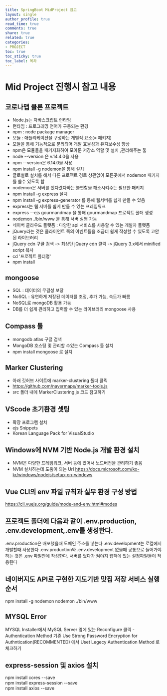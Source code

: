 ```yaml
---
title: SpringBoot MidProject 참고
layout: single
author_profile: true
read_time: true
comments: true
share: true
related: true
categories:
- PROJECT
toc: true
toc_sticky: true
toc_label: 목차
---
```

# Mid Project 진행시 참고 내용

## 코로나맵 클론 프로젝트
- Node.js는 자바스크립트 런타임
- 런타임 : 프로그래밍 언어가 구동되는 환경
- npm : node package manager 
- 모듈 : 애플리케이션을 구성하는 개별적 요소(= 패키지)
- 모듈을 통해 기능적으로 분리되어 개발 효율성과 유지보수성 향상
- npm은 모듈들을 패키지화하여 모아둔 저장소 역할 및 설치 ,관리해주는 툴
- node --version 은 v.14.4.0을 사용
- npm --version은 6.14.0을 사용
- npm install -g nodemon을 통해 설치 
- 글로벌로 설치를 해서 다른 프로젝트 경로 상관없이 모든곳에서 nodemon 패키지를 쓸수 있도록 함
- nodemon은 서버를 껐다켰다하는 불편함을 해소시켜주는 필요한 패키지
- npm install -g express 설치 
- npm install -g express-generator 를 통해 웹서버를 쉽게 만들 수 있음
-  express는 웹 서버를 쉽게 만들 수 있는 프레임워크
- express --ejs gourmandmap 을 통해 gourmandmap 프로젝트 폴더 생성
- nodemon ./bin/www 을 통해 서버 실행 가능
- 네이버 클라우드 플랫폼 : 다양한 api 서비스를 사용할 수 있는 개발자 플랫폼
- jQuery라는 것은 클라이언트 쪽의 이벤트들을 조금더 쉽게 작성할 수 있도록 고안된 라이브러리
- jQuery cdn 구글 검색 -> 최상단 jQuery cdn 클릭 -> jQuery 3.x에서 minified script 복사
- cd '프로젝트 폴더명'
- npm install

## mongoose
- SQL : 데이터의 무결성 보장
- NoSQL : 유연하게 저장된 데이터를 조정, 추가 가능, 속도가 빠름
- NoSQL로 mongoDB 활용 가능
- DB를 더 쉽게 관리하고 입력할 수 있는 라이브러리 mongoose 사용 

## Compass 툴
- mongodb atlas 구글 검색
- MongoDB 호스팅 및 관리할 수있는 Compass 툴 설치 
- npm install mongoose 로 설치 

## Marker Clustering
- 아래 깃허브 사이트에 marker-clustering 폴더 클릭
- https://github.com/navermaps/marker-tools.js
- src 폴더 내에 MarkerClustering.js 코드 참고하기

## VScode 초기환경 셋팅
- 확장 프로그램 설치
- ejs Snippets 
- Korean Language Pack for VisualStudio

## Windows에 NVM 기반 Node.js 개발 환경 설치
- NVM은 다양한 프레임워크, 서버 등에 있어서 노드버전을 관리하기 좋음
- NVM 설치하는데 도움이 되는 Url
https://docs.microsoft.com/ko-kr/windows/nodejs/setup-on-windows

## Vue CLI의 env 파일 규칙과 실무 환경 구성 방법
https://cli.vuejs.org/guide/mode-and-env.html#modes

## 프로젝트 폴더에 다음과 같이 .env.production, .env.development,.env를 생성한다.
.env.production은 배포했을때 도메인 주소를 넣는다
.env.development는 로컬에서 개발할때 사용한다
.env.production와 .env.development 없을때 공통으로 들어가야 하는 것은
.env 파일안에 작성한다.
서버를 껐다가 켜야지 웹팩에 있는 설정파일들이 적용된다 

## 네이버지도 API로 구현한 지도기반 맛집 저장 서비스 실행 순서 
npm install -g nodemon
nodemon ./bin/www

## MYSQL Error
MYSQL Installer에서 MySQL Server 옆에 있는 Reconfigure 클릭 - Authentication Method 
기존 Use Strong Password Encryption for Authntication(RECOMMENTED) 에서 Uset Legecy Authentication Method 로 체크하기

## express-session 및 axios 설치 
npm install cores --save <br>
npm install express-session --save  <br>
npm install axios --save <br>